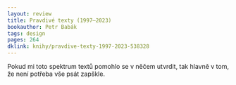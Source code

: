 ```yaml
---
layout: review
title: Pravdivé texty (1997–2023)
bookauthor: Petr Babák
tags: design
pages: 264
dklink: knihy/pravdive-texty-1997-2023-538328
---
```


Pokud mi toto spektrum textů pomohlo se v něčem utvrdit, tak hlavně v tom, že není potřeba vše psát zapškle. 